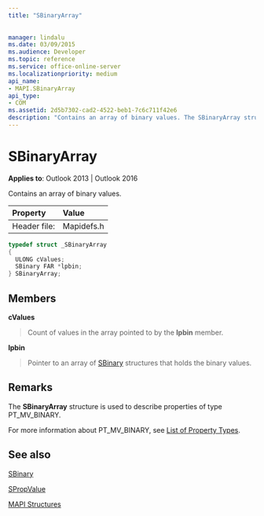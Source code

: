 ```yaml
---
title: "SBinaryArray"
 
 
manager: lindalu
ms.date: 03/09/2015
ms.audience: Developer
ms.topic: reference
ms.service: office-online-server
ms.localizationpriority: medium
api_name:
- MAPI.SBinaryArray
api_type:
- COM
ms.assetid: 2d5b7302-cad2-4522-beb1-7c6c711f42e6
description: "Contains an array of binary values. The SBinaryArray structure is used to describe properties of type PT_MV_BINARY."
---
```


# SBinaryArray

  
  
**Applies to**: Outlook 2013 | Outlook 2016 
  
Contains an array of binary values. 
  
|Property |Value |
|:-----|:-----|
|Header file:  <br/> |Mapidefs.h  <br/> |
   
```cpp
typedef struct _SBinaryArray
{
  ULONG cValues;
  SBinary FAR *lpbin;
} SBinaryArray;

```

## Members

 **cValues**
  
> Count of values in the array pointed to by the **lpbin** member. 
    
 **lpbin**
  
> Pointer to an array of [SBinary](sbinary.md) structures that holds the binary values. 
    
## Remarks

The **SBinaryArray** structure is used to describe properties of type PT_MV_BINARY. 
  
For more information about PT_MV_BINARY, see [List of Property Types](property-types.md).
  
## See also



[SBinary](sbinary.md)
  
[SPropValue](spropvalue.md)


[MAPI Structures](mapi-structures.md)

